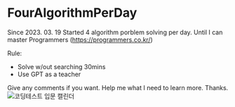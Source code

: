 # FourAlgorithmPerDay
Since 2023. 03. 19 Started 4 algorithm porblem solving per day. Until I can master Programmers (https://programmers.co.kr/)

Rule:
- Solve  w/out searching 30mins
- Use GPT as a teacher

Give any comments if you want. 
Help me what I need to learn more.
Thanks.
![코딩테스트 입문 캘린더](https://user-images.githubusercontent.com/74089191/232176917-ab14f0d8-3aa3-41fd-8cd7-0e4ee444c20c.png)
